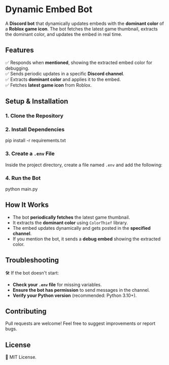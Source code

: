 # Dynamic Embed Bot

A **Discord bot** that dynamically updates embeds with the **dominant color** of a **Roblox game icon**. The bot fetches the latest game thumbnail, extracts the dominant color, and updates the embed in real time.

## Features
✅ Responds when **mentioned**, showing the extracted embed color for debugging.  
✅ Sends periodic updates in a specific **Discord channel**.  
✅ Extracts **dominant color** and applies it to the embed.  
✅ Fetches **latest game icon** from Roblox.  

## Setup & Installation

### 1. Clone the Repository

### 2. Install Dependencies
pip install -r requirements.txt

### 3. Create a `.env` File
Inside the project directory, create a file named `.env` and add the following:  


### 4. Run the Bot
python main.py

## How It Works
- The bot **periodically fetches** the latest game thumbnail.  
- It extracts the **dominant color** using `ColorThief` library.  
- The embed updates dynamically and gets posted in the **specified channel**.  
- If you mention the bot, it sends a **debug embed** showing the extracted color.

## Troubleshooting
🛠 If the bot doesn't start:  
- **Check your `.env` file** for missing variables.  
- **Ensure the bot has permission** to send messages in the channel.  
- **Verify your Python version** (recommended: Python 3.10+).  

## Contributing
Pull requests are welcome! Feel free to suggest improvements or report bugs.

## License
📜 MIT License.
